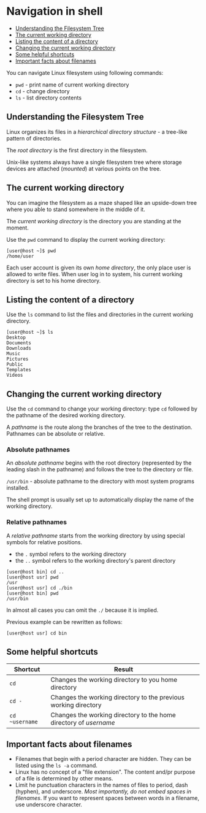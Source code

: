 # Navigation in shell

- [Understanding the Filesystem Tree](#understanding-the-filesystem-tree)
- [The current working directory](#the-current-working-directory)
- [Listing the content of a directory](#listing-the-content-of-a-directory)
- [Changing the current working directory](#changing-the-current-working-directory)
- [Some helpful shortcuts](#some-helpful-shortcuts)
- [Important facts about filenames](#important-facts-about-filenames)

You can navigate Linux filesystem using following commands:

- `pwd` - print name of current working directory
- `cd` - change directory
- `ls` - list directory contents

## Understanding the Filesystem Tree

Linux organizes its files in a *hierarchical directory structure* - a tree-like pattern of directories.

The *root directory* is the first directory in the filesystem.

Unix-like systems always have a single filesystem tree where storage devices are attached (*mounted*) at various points on the tree.

## The current working directory

You can imagine the filesystem as a maze shaped like an upside-down tree where you able to stand somewhere in the middle of it.

The *current working directory* is the directory you are standing at the moment.

Use the `pwd` command to display the current working directory:

```console
[user@host ~]$ pwd
/home/user
```

Each user account is given its own *home directory*, the only place user is allowed to write files. When user log in to system, his current working directory is set to his home directory.

## Listing the content of a directory

Use the `ls` command to list the files and directories in the current working directory.

```console
[user@host ~]$ ls
Desktop
Documents
Downloads
Music
Pictures
Public
Templates
Videos
```

## Changing the current working directory

Use the `cd` command to change your working directory: type `cd` followed by the pathname of the desired working directory.

A *pathname* is the route along the branches of the tree to the destination. Pathnames can be absolute or relative.

### Absolute pathnames

An *absolute pathname* begins with the root directory (represented by the leading slash in the pathname) and follows the tree to the directory or file.

`/usr/bin` - absolute pathname to the directory with most system programs installed.

The shell prompt is usually set up to automatically display the name of the working directory.

### Relative pathnames

A *relative pathname* starts from the working directory by using special symbols for relative positions.

- the `.` symbol refers to the working directory
- the `..` symbol refers to the working directory's parent directory

```console
[user@host bin] cd ..
[user@host usr] pwd 
/usr
[user@host usr] cd ./bin
[user@host bin] pwd 
/usr/bin
```

In almost all cases you can omit the `./` because it is implied.

Previous example can be rewritten as follows:

```console
[user@host usr] cd bin
```

## Some helpful shortcuts

| Shortcut | Result |
| -------- | ------ |
| `cd`     | Changes the working directory to you home directory |
| `cd -`   | Changes the working directory to the previous working directory |
| `cd ~username` | Changes the working directory to the home directory of *username*

## Important facts about filenames

- Filenames that begin with a period character are hidden. They can be listed using the `ls -a` command.
- Linux has no concept of a "file extension". The content and/pr purpose of a file is determined by other means.
- Limit he punctuation characters in the names of files to period, dash (hyphen), and underscore. *Most importantly, do not embed spaces in filenames*. If you want to represent spaces between words in a filename, use underscore character.
